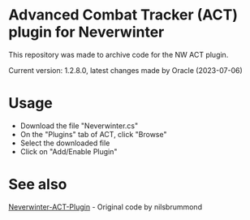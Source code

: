 #  Advanced Combat Tracker (ACT) plugin for Neverwinter
This repository was made to archive code for the NW ACT plugin.

Current version: 1.2.8.0, latest changes made by Oracle (2023-07-06)

# Usage
* Download the file "Neverwinter.cs"
* On the "Plugins" tab of ACT, click "Browse"
* Select the downloaded file
* Click on "Add/Enable Plugin"

# See also
[Neverwinter-ACT-Plugin](https://github.com/nilsbrummond/Neverwinter-ACT-Plugin) - Original code by nilsbrummond